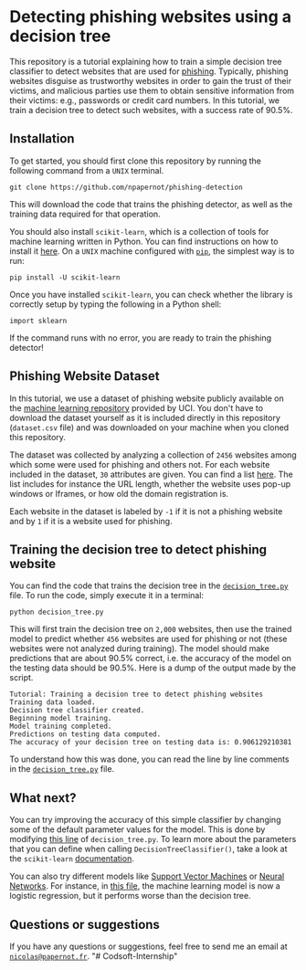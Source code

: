 # Detecting phishing websites using a decision tree

This repository is a tutorial explaining how to train a simple decision 
tree classifier to detect websites that are used for 
[phishing](https://en.wikipedia.org/wiki/Phishing). Typically, phishing
websites disguise as trustworthy websites in order to gain the trust
of their victims, and malicious parties use them to obtain sensitive
information from their victims: e.g., passwords or credit card numbers.
In this tutorial, we train a decision tree to detect such websites, with
a success rate of 90.5%. 

## Installation

To get started, you should first clone this repository by running the 
following command from a `UNIX` terminal. 

```
git clone https://github.com/npapernot/phishing-detection
```

This will download the code that trains the phishing detector, as well
as the training data required for that operation. 

You should also install `scikit-learn`, which is a collection of tools
for machine learning written in Python. You can find instructions on how
to install it [here](http://scikit-learn.org/stable/install.html). On 
a `UNIX` machine configured 
with [`pip`](https://pypi.python.org/pypi/pip), the simplest way is to 
run:

```
pip install -U scikit-learn
```

Once you have installed `scikit-learn`, you can check whether the 
library is correctly setup by typing the following in a Python shell:

```
import sklearn
```

If the command runs with no error, you are ready to train the phishing
detector!

## Phishing Website Dataset 

In this tutorial, we use a dataset of phishing website publicly
available on the [machine learning repository](https://archive.ics.uci.edu/ml/datasets/Phishing+Websites)
provided by UCI. You don't have to download the dataset yourself
as it is included directly in this repository (`dataset.csv` file) and 
was downloaded on your machine when you cloned this repository. 

The dataset was collected by analyzing a collection of `2456` websites 
among which some were used for phishing and others not. For each website 
included in the dataset, `30` attributes are given. You can find a list
[here](https://github.com/npapernot/phishing-detection/blob/master/features.md).
The list includes for instance the URL length, whether the website
uses pop-up windows or Iframes, or how old the domain registration is.

Each website in the dataset is labeled by `-1` if it is not a phishing
website and by `1` if it is a website used for phishing.

## Training the decision tree to detect phishing website

You can find the code that trains the decision tree in the 
[`decision_tree.py`](https://github.com/npapernot/phishing-detection/blob/master/decision_tree.py) 
file. To run the code, simply execute it in a terminal:

```
python decision_tree.py
```

This will first train the decision tree on `2,000` websites, then use 
the trained model to predict whether `456` websites are used for 
phishing or not (these websites were not analyzed during training). 
The model should make predictions that are about 90.5% correct, i.e. the
accuracy of the model on the testing data should be 90.5%. Here is a
dump of the output made by the script.

```
Tutorial: Training a decision tree to detect phishing websites
Training data loaded.
Decision tree classifier created.
Beginning model training.
Model training completed.
Predictions on testing data computed.
The accuracy of your decision tree on testing data is: 0.906129210381
```

To understand how this was done, you can read the line by line comments 
in the [`decision_tree.py`](https://github.com/npapernot/phishing-detection/blob/master/decision_tree.py) file.

## What next?

You can try improving the accuracy of this simple classifier by changing
some of the default parameter values for the model. This is done by
modifying [this line](https://github.com/npapernot/phishing-detection/blob/master/decision_tree.py#L48) 
of `decision_tree.py`. To learn more about the 
parameters that you can define when calling `DecisionTreeClassifier()`,
take a look at the `scikit-learn` 
[documentation](http://scikit-learn.org/stable/modules/generated/sklearn.tree.DecisionTreeClassifier.html#sklearn.tree.DecisionTreeClassifier).

You can also try different models like 
[Support Vector Machines](http://scikit-learn.org/stable/modules/svm.html) 
or [Neural Networks](http://scikit-learn.org/dev/modules/neural_networks_supervised.html). 
For instance, in [this file](https://github.com/npapernot/phishing-detection/blob/master/logistic_regression.py), the machine learning model is now a logistic
regression, but it performs worse than the decision tree. 

## Questions or suggestions

If you have any questions or suggestions, feel free to send me an email
at [`nicolas@papernot.fr`](mailto:nicolas@papernot.fr).
"# Codsoft-Internship" 
